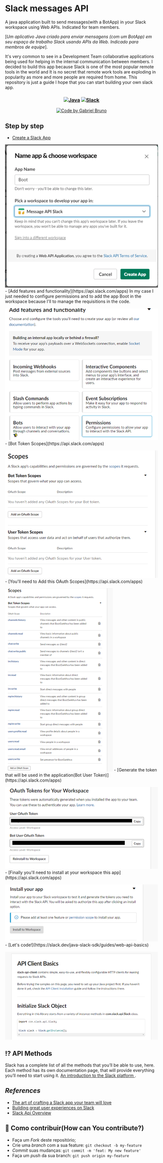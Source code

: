 # Slack messages API
 A java application built to send messages(with a BotApp) in your Slack workspace using Web APIs. Indicated for team members.</p>
 [_Um aplicativo Java criado para enviar mensagens (com um BotApp) em seu espaço de trabalho Slack usando APIs da Web. Indicado para membros de equipe_].
 
 It's very common to see in a Development Team collaborative applications being used for helping in the internal communication between members. I decided to build this app because Slack is one of the most popular remote tools in the world and It is no secret that remote work tools are exploding in popularity as more and more people are required from home. This repository is just a guide I hope that you can start building your own slack app.


 <h3 align="center">
    <a  href="https://www.oracle.com/java/technologies/downloads/" >
    <img alt="Java" title="#java" width="170px" height="83px" src="https://marcas-logos.net/wp-content/uploads/2020/11/Java-logo.jpg"></a>
    <a  href="https://slack.com/intl/pt-br/">
    <img alt="Slack" title="#Slack" width="170px" height="83px"  src="https://assets.b9.com.br/wp-content/uploads/2019/01/slack_logo_2.png"></a>
</h3>
  

   <a href="https://github.com/gabriel-silva-kothe">
   <div align="center"> <img alt="Code by Gabriel Bruno" src="https://img.shields.io/badge/code%20by-Gabriel%20Bruno-red"></div>
  </a>
</p>


## Step by step

-  [Create a Slack App](https://api.slack.com/apps) </p>
<img alt="img1" src="images/app.PNG">
-  [Add features and functionality](https://api.slack.com/apps) 
In my case I just needed to configure permissions and to add the app Boot in the workspace because I'll to manage the requisitions in the code.</p>
<img alt="img2"  src="images/permissions.PNG">
-  [Bot Token Scopes](https://api.slack.com/apps) </p>
<img alt="img3"  src="images/scopes.PNG">
-  [You'll need to Add this OAuth Scopes](https://api.slack.com/apps) </p>
<img alt="img4" src="./images/scopesall.PNG">
-  [Generate the token that will be used in the application(Bot User Token)](https://api.slack.com/apps) </p>
<img alt="img5" src="./images/tokens.png">
-  [Finally you'll need to install at your workspace this app](https://api.slack.com/apps) </p>
<img alt="img6"  src="./images/install.PNG">
-  [Let's code!](https://slack.dev/java-slack-sdk/guides/web-api-basics) </p>
<img alt="img7"  src="./images/javaapi.PNG"> 



## :interrobang: API Methods


Slack has a complete list of all the methods that you’ll be able to use, here. Each method has its own documentation page, that will provide everything you’ll need to start using it.  <a href="https://api.slack.com/start/overview">An introduction to the Slack platform </a>.


## *References*

- [The art of crafting a Slack app 
your team will love](https://slack.dev/guides/Build.pdf)
- [Building great user experiences
on Slack](https://slack.dev/guides/AppUIGuidelines.pdf)
- [Slack Api Overview](https://api.slack.com/start/overview)



<a id="como-contribuir"></a>

## :dart: Como contribuir(How can You contribute?)

- Faça um _Fork_ deste repositório;
- Crie uma _branch_ com a sua feature: `git checkout -b my-feature`
- _Commit_ suas mudanças: `git commit -m 'feat: My new feature'`
- Faça um _push_ da sua branch: `git push origin my-feature`
